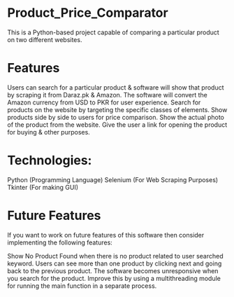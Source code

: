 # Product_Price_Comparator
This is a Python-based project capable of comparing a particular product on two different websites.

# Features
Users can search for a particular product & software will show that product by scraping it from Daraz.pk & Amazon.
The software will convert the Amazon currency from USD to PKR for user experience.
Search for products on the website by targeting the specific classes of elements.
Show products side by side to users for price comparison.
Show the actual photo of the product from the website.
Give the user a link for opening the product for buying & other purposes.

# Technologies:
Python (Programming Language)
Selenium (For Web Scraping Purposes)
Tkinter (For making GUI)

# Future Features
If you want to work on future features of this software then consider implementing the following features:

Show No Product Found when there is no product related to user searched keyword.
Users can see more than one product by clicking next and going back to the previous product.
The software becomes unresponsive when you search for the product. Improve this by using a multithreading module for running the main function in a separate process.
